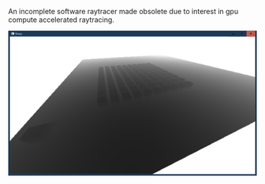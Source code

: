 An incomplete software raytracer made obsolete due to interest in gpu compute accelerated raytracing.

![Depth](/rraayy.png)